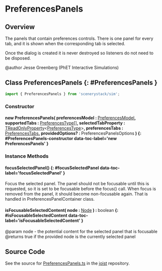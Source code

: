 # PreferencesPanels

## Overview

The panels that contain preferences controls. There is one panel for every tab, and it is shown when the
corresponding tab is selected.

Once the dialog is created it is never destroyed so listeners do not need to be disposed.

@author Jesse Greenberg (PhET Interactive Simulations)

## Class PreferencesPanels {: #PreferencesPanels }


```js
import { PreferencesPanels } from 'scenerystack/sim';
```
### Constructor

#### new PreferencesPanels( preferencesModel : <span style="font-weight: 400;">[PreferencesModel](../sim/PreferencesModel.md)</span>, supportedTabs : <span style="font-weight: 400;">[PreferencesType](../joist/PreferencesType.md)[]</span>, selectedTabProperty : <span style="font-weight: 400;">[TReadOnlyProperty](../axon/TReadOnlyProperty.md)&lt;[PreferencesType](../joist/PreferencesType.md)&gt;</span>, preferencesTabs : <span style="font-weight: 400;">[PreferencesTabs](../sim/PreferencesTabs.md)</span>, providedOptions? : <span style="font-weight: 400;">PreferencesPanelsOptions</span> ) {: #PreferencesPanels-constructor data-toc-label='new PreferencesPanels' }

### Instance Methods

#### focusSelectedPanel() {: #focusSelectedPanel data-toc-label='focusSelectedPanel' }

Focus the selected panel. The panel should not be focusable until this is requested, so it is set to be
focusable before the focus() call. When focus is removed from the panel, it should become non-focusable
again. That is handled in PreferencesPanelContainer class.

#### isFocusableSelectedContent( node : <span style="font-weight: 400;">[Node](../scenery/Node.md)</span> ) : <span style="font-weight: 400;"><span style="color: hsla(calc(var(--md-hue) + 180deg),80%,40%,1);">boolean</span></span> {: #isFocusableSelectedContent data-toc-label='isFocusableSelectedContent' }

@param node - the potential content for the selected panel that is focusable
@returns true if the provided node is the currently selected panel



## Source Code

See the source for [PreferencesPanels.ts](https://github.com/phetsims/joist/blob/main/js/preferences/PreferencesPanels.ts) in the [joist](https://github.com/phetsims/joist) repository.
